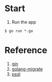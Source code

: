 # Start
1. Run the app
```
$ go run *.go
```

# Reference
1. [gin](https://github.com/gin-gonic/gin)
2. [golang-migrate](https://github.com/golang-migrate/migrate)
3. [psql](https://www.postgresql.org/)